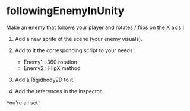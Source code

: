 # followingEnemyInUnity
 Make an enemy that follows your player and rotates / flips on the X axis !

 1. Add a new sprite ot the scene (your enemy visuals).

 2. Add to it the corresponding script to your needs :
    - Enemy1 : 360 rotation
    - Enemy2 : FlipX method

3. Add a Rigidbody2D to it.

4. Add the references in the inspector.

You're all set !
